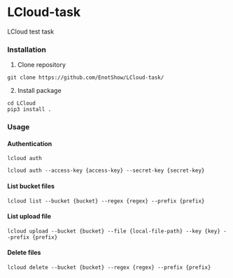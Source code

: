# LCloud-task
LCloud test task

### Installation

1. Clone repository
```
git clone https://github.com/EnotShow/LCloud-task/
```
2. Install package
```
cd LCloud
pip3 install .
```

### Usage

#### Authentication
```
lcloud auth
```
```
lcloud auth --access-key {access-key} --secret-key {secret-key}
```

#### List bucket files
```
lcloud list --bucket {bucket} --regex {regex} --prefix {prefix} 
```

#### List upload file
```
lcloud upload --bucket {bucket} --file {local-file-path} --key {key} --prefix {prefix}
```

#### Delete files
```
lcloud delete --bucket {bucket} --regex {regex} --prefix {prefix}
```
